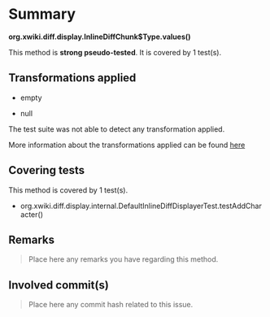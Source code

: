 # Summary
**org.xwiki.diff.display.InlineDiffChunk$Type.values()**

This method is **strong pseudo-tested**.
It is covered by 1 test(s). 


## Transformations applied

- empty

- null


The test suite was not able to detect any transformation applied.

More information about the transformations applied can be found [here](https://github.com/STAMP-project/pitest-descartes)

## Covering tests
This method is covered by 1 test(s).
* org.xwiki.diff.display.internal.DefaultInlineDiffDisplayerTest.testAddCharacter()


## Remarks
> Place here any remarks you have regarding this method.

## Involved commit(s)

> Place here any commit hash related to this issue.
